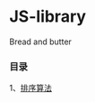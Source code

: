 # JS-library

Bread and butter

### 目录
1、[排序算法](https://github.com/fengfanv/JS-library/tree/master/paixu)
